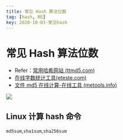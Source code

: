 ```yaml
---
title: 常见 Hash 算法位数
tag: [hash, RE]
key: 2020-10-03-常见hash
---
```




# 常见 Hash 算法位数

- Refer：[常用哈希网站 (ttmd5.com)](http%3A%2F%2Fwww.ttmd5.com%2Flist.php)
- [在线字数统计工具(eteste.com)](https%3A%2F%2Fwww.eteste.com%2F)
- [文件 md5 在线计算-在线工具 (metools.info)](http://www.metools.info/other/o21.html)

![](https://xdo0.github.io/imgsrc/boxcnJASn6Sl7onxXD34dzEMw8c.png)

## Linux 计算 hash 命令

`md5sum`,`sha1sum`,`sha256sum`
